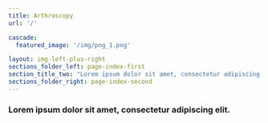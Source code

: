 ```yaml
---
title: Arthroscopy
url: '/'

cascade:
  featured_image: '/img/png_1.png'

layout: img-left-plus-right
sections_folder_left: page-index-first
section_title_two: "Lorem ipsum dolor sit amet, consectetur adipiscing elit. Nulla malesuada consequat lorem ut condimentum."
sections_folder_right: page-index-second 
---
```


### Lorem ipsum dolor sit amet, consectetur adipiscing elit.

